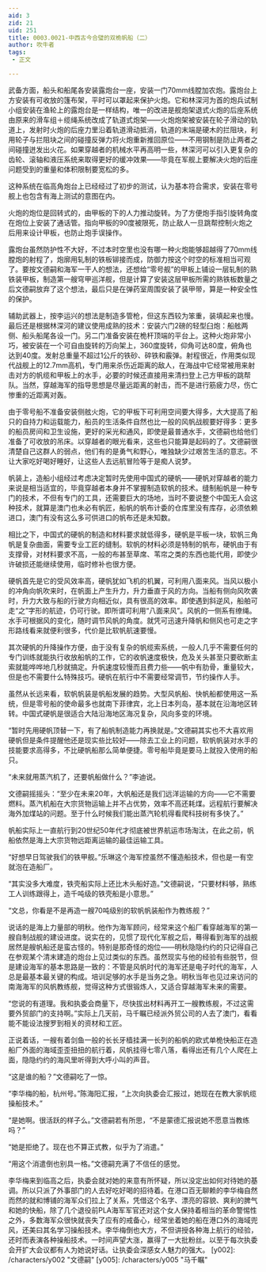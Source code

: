 ```yaml
---
aid: 3
zid: 21
uid: 251
title: 0003.0021-中西古今合璧的双桅帆船（二）
author: 吹牛者
tags: 
 - 正文

---
```




  武备方面，船头和船尾各安装露炮台一座，安装一门70mm线膛加农炮。露炮台上方安装有可收放的篷布架，平时可以罩起来保护火炮。它和林深河为首的炮兵试制小组安装在渔轮上的露炮台是一样结构，唯一的改进是舰炮架退式火炮的后座系统由原来的滑车组＋缆绳系统改成了轨道式炮架——火炮炮架被安装在轮子滑动的轨道上，发射时火炮的后座力里沿着轨道滑动抵消，轨道的末端是硬木的拦阻块，利用轮子与拦阻块之间的碰撞反弹力将火炮重新推回原位——不用钢制是防止两者之间碰撞迸发出火花。如果穿越者的机械水平再高明一些，林深河可以引入更复杂的齿轮、滚轴和液压系统来取得更好的缓冲效果——毕竟在军舰上要解决火炮的后座问题受到的重量和体积限制要宽松的多。

  这种系统在临高角炮台上已经经过了初步的测试，认为基本符合需求，安装在零号舰上也包含有海上测试的意图在内。

  火炮的炮位是回转式的，由甲板的下的人力推动旋转。为了方便炮手指引旋转角度在炮位上安装了通话管。指向甲板的90度被限死，防止敌人一旦跳帮控制火炮之后用来设计甲板，也防止炮手误操作。

  露炮台虽然防护性不大好，不过本时空里也没有哪一种火炮能够超越得了70mm线膛炮的射程了，炮廓用轧制的铁板铆接而成，防御力按这个时空的标准相当可观了。要按文德嗣和海军一干人的想法，还想给“零号舰”的甲板上铺设一层轧制的熟铁装甲板，制造第一艘穹甲巡洋舰，但是计算了安装这层甲板所需的熟铁板数量之后文德嗣放弃了这个想法，最后只是在弹药室周围安装了装甲带，算是一种安全性的保护。

  辅助武器上，按李运兴的想法是制造多管枪，但这东西较为笨重，装填起来也慢。最后还是根据林深河的建议使用成熟的技术：安装六门2磅的轻型臼炮：船舷两侧、船头船尾各设一门。另二门准备安装在桅杆顶端的平台上。这种火炮非常小巧，被安装在一个可自由旋转的万向架上，360度旋转，仰角可达80度，俯角也达到40度。发射总重量不超过1公斤的铁砂、碎铁和霰弹。射程很近，作用类似现代战舰上的12.7mm高机，专门用来杀伤近距离的敌人，在海战中它经常被用来射击对方的帆缆和甲板上的水手，必要的时候还直接用来清扫登上己方甲板的跳帮队。当然，穿越海军的指导思想是尽量远距离的射击，而不是进行筋疲力尽，伤亡惨重的近距离对轰。

  由于零号船不准备安装侧舷火炮，它的甲板下可利用空间要大得多，大大提高了船只的自持力和运载能力，船员的生活条件自然也比一般的风帆战舰要好得多：更多的船员房间和卫生设施，更好的采光和通风，即使是最普通水手，文德嗣也给他们准备了可收放的吊床。以穿越者的眼光看来，这些也只能算是起码的了。文德嗣很清楚自己这群人的弱点，他们有的是勇气和野心，唯独缺少过艰苦生活的意志。不让大家吃好喝好睡好，让这些人去远航冒险等于是痴人说梦。

  帆装上，造船小组经过考虑决定暂时先使用中国式的硬帆——硬帆对穿越者的能力来说是相当适宜的，毕竟穿越者本身并不掌握制造软帆的技术。缝制船帆是一种专门的技术，不但有专门的工具，还需要巨大的场地，当时不要说整个中国无人会这种技术，就算是澳门也未必有帆匠，船帆的帆布计委的仓库里没有库存，必须依赖进口，澳门有没有这么多可供进口的帆布还是未知数。

  相比之下，中国式的硬帆的制造和材料要求就低得多，硬帆是平板一块，软帆三角帆是复杂曲面，需要专业工匠的缝制。软帆的材料必须是特制的帆布，硬帆由于有支撑骨，对材料要求不高，一般的布甚至草席、苇帘之类的东西也能代用，即使少许破损还能继续使用，临时修补也很方便。

  硬帆首先是它的受风效率高，硬帆犹如飞机的机翼，可利用八面来风。当风以极小的冲角向帆吹来时，在帆面上产生升力，升力垂直于风的方向。当船有侧向风吹袭时，升力大致与船的行驶方向相近似，具有很高的效率。即使遇到斜逆风，船舶可走“之”字形的航迹，仍可行驶。即所谓可利用“八面来风”。风帆的一侧系有缭绳。水手可根据风的变化，随时调节风帆的角度。就凭可迅速升降帆和侧风也可走之字形路线看来就便利很多，代价是比软帆航速要慢。

  其次硬帆的升降操作方便，由于没有复杂的帆缆索系统，一般人几乎不需要任何的专门训练就能执行收放船帆的工作，它的收帆速度极快，危及关头甚至只要砍断主索就能哗哗地几秒就搞定。升帆速度较慢而且费力些——帆中有肋骨，重量较大，但是也不需要什么特殊技巧。硬帆在航行中不需要经常调节，节约操作人手。

  虽然从长远来看，软帆帆装是帆船发展的趋势。大型风帆船、快帆船都使用这一系统，但是零号船的使命最多也就南下菲律宾，北上日本列岛，基本就在沿海地区转转。中国式硬帆是很适合大陆沿海地区海况复杂，风向多变的环境。

  “暂时先用硬帆顶替一下，有了船帆制造能力再换就是。”文德嗣其实也不大喜欢用硬帆但是条件提醒他还是现实些比较好——除去工业上的问题，软帆帆装对水手的技能要求高得多，不比硬帆船那么简单便捷。零号船毕竟是要马上就投入使用的船只。

  “未来就用蒸汽机了，还要帆船做什么？”李迪说。

  文德嗣摇摇头：“至少在未来20年，大帆船还是我们远洋运输的方向——它不需要燃料。蒸汽机船在大宗货物运输上并不占优势，效率不高还耗煤。远程航行要解决海外加煤站的问题。至于什么时候我们能出蒸汽轮机得看爬科技树有多快了。”

  帆船实际上一直航行到20世纪50年代才彻底被世界航运市场淘汰，在此之前，帆船依然是海上大宗货物远距离运输的最佳运输工具。

  “好想早日驾驶我们的铁甲舰。”乐琳这个海军控虽然不懂造船技术，但也是一有空就泡在造船厂。

  “其实没多大难度，铁壳船实际上还比木头船好造。”文德嗣说，“只要材料够，熟练工人训练跟得上，造千吨级的铁壳船是小意思。”

  “文总，你看是不是再造一艘70吨级别的软帆帆装船作为教练舰？”

  说话的是海上力量部的明秋。他作为海军顾问，经常来这个船厂看穿越海军的第一艘自制战舰的建设进度。说实在的，见惯了现代化军舰之后，蓦得看到海军的战舰居然是艘帆船还是蛮古怪的。特别是那奇怪的炮位——明秋隐隐约约的只记得自己在参观某个清末建造的炮台上见过类似的东西。虽然现实与他的经验有些脱节，但是建设海军的基本思路是一致的：不管是风帆时代的海军还是电子时代的海军，人总是最基本最关键的构成。培训足够的水手是当务之急。明秋当年也见过来访问的南海海军的风帆教练舰，觉得这种方式很锻炼人，又适合穿越海军未来的需要。

  “您说的有道理。我和执委会商量下，尽快拔出材料再开工一艘教练舰，不过这需要外贸部门的支持啊。”实际上几天前，马千瞩已经派外贸公司的人去了澳门，看看能不能设法搜罗到相关的资材和工匠。

  正说着话，一艘有着剑鱼一般的长长牙樯挂满一长列的船帆的欧式单桅快船正在造船厂外面的海域歪歪扭扭的航行着，风帆挂得七零八落，看得出还有几个人爬在上面，隐隐约约的海风里听得到大呼小叫的声音。

  “这是谁的船？”文德嗣吃了一惊。

  “李华梅的船，杭州号。”陈海阳汇报，“上次向执委会汇报过，她现在在教大家帆缆操船技术。”

  “是她啊。很活跃的样子么。”文德嗣若有所思，“不是蒙德汇报说她不愿意当教练吗？”

  “她是拒绝了。现在也不算正式教，似乎为了消遣。”

  “用这个消遣倒也别具一格。”文德嗣充满了不信任的感觉。

  李华梅来到临高之后，执委会就对她的来意有所怀疑，所以没定出如何对待她的基调。所以只派了外事部门的人去好吃好喝的招待着。在港口百无聊赖的李华梅自然而然的就和博铺的海军众们拉上了关系，凭借这个名字、漂亮的容貌、爽利的脾气和她的快船，除了几个退役前PLA海军军官还对这个女人保持着相当的革命警惕性之外，多数海军众很快就丧失了应有的戒备心，经常坐着她的船在港口外的海域兜风，还美曰其名学习操船技术。李华梅倒也大方，不但讲授各种海上航行的经验，还时而表演各种操船技术。一时间声望大涨，赢得了一大批粉丝。以至于每次执委会开扩大会议都有人为她说好话。让执委会深感女人魅力的强大。
[y002]: /characters/y002 "文德嗣"
[y005]: /characters/y005 "马千瞩"


